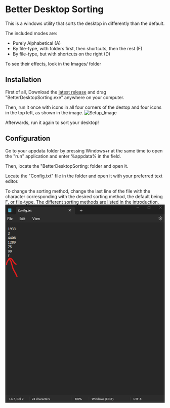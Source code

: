 # Better Desktop Sorting

This is a windows utility that sorts the desktop in differently than the default.

The included modes are:
- Purely Alphabetical (A)
- By file-type, with folders first, then shortcuts, then the rest (F)
- By file-type, but with shortcuts on the right (D)

To see their effects, look in the Images/ folder
## Installation

First of all, Download the [latest release](https://github.com/Xavlume/BetterDesktopSorting/releases/latest) and drag "BetterDesktopSorting.exe" anywhere on your computer. 

Then, run it once with icons in all four corners of the destop and four icons in the top left, as shown in the image.
![Setup_Image](Images/Setup.png)

Afterwards, run it again to sort your desktop!
## Configuration

Go to your appdata folder by pressing Windows+r at the same time to open the "run" application and enter %appdata% in the field.

Then, locate the "BetterDesktopSorting: folder and open it.

Locate the "Config.txt" file in the folder and open it with your preferred text editor. 

To change the sorting method, change the last line of the file with the character corresponding with the desired sorting method, the default being F, or file-type. The different sorting methods are listed in the introduction.
![Config_Image](Images/Config.png)
